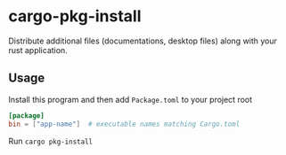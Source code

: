 # cargo-pkg-install

Distribute additional files (documentations, desktop files) along with your rust application.

## Usage
Install this program and then add  `Package.toml` to your project root 

```toml
[package]
bin = ["app-name"]  # executable names matching Cargo.toml
```

Run `cargo pkg-install`

